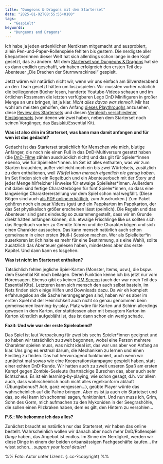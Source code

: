 ```yaml
---
title: "Dungeons & Dragons mit dem Starterset"
date: "2025-01-02T08:55:55+0100"
tags:
  - "Gespielt"
keywords:
  - "Dungeons and Dragons"
---
```


Ich habe ja jeden erdenklichen Nerdkram mitgemacht und ausprobiert, allein Pen-und-Paper-Rollenspiele fehlten bis gestern. Die nerdigste aller Ehepartnerinnen dieser Welt hat sich allerdings schon lange in den Kopf gesetzt, das zu ändern. Mit dem [Starterset von Dungeons & Dragons](https://dnd.wizards.com/de/products/starter-set) hat sie es dann endlich geschafft, wir haben erfolgreich den ersten Teil des Abenteuer „Die Drachen der Sturmwrackinsel“ gespielt. 

Jetzt wären wir natürlich nicht wir, wenn wir uns einfach am
Silversterabend an den Tisch gesetzt hätten um loszuspielen. Wir mussten vorher natürlich die beiliegenden Bücher lesen, hunderte Youtube-Videos schauen und im örtlichen Rossmann die letzten verfügbaren Lego DnD Minifiguren in großer Menge an uns bringen, ist ja klar. *Nicht alles davon war sinnvoll.* Mir hat wohl am meisten geholfen, den Anfang [dieses Playthroughs](https://youtu.be/OuExJDyVUik) anzusehen, diese [Review des Startersets](https://youtu.be/xCBoFB_YC-8) und diesen [Vergleich verschiedener Einsteigersets](https://youtu.be/IXLzP9-Kqis) (von denen wir zwei haben, neben dem Starterset noch seinen Vorgänger, das [Basiskit](https://dnd.wizards.com/de/products/essentials-kit)/Essential Kit).

**Was ist also drin im Starterset, was kann man damit anfangen und für wen ist das gedacht?**

Gedacht ist das Starterset tatsächlich für Menschen wie mich, blutige Anfänger, die noch nie einen Fuß in das DnD-Multiversum gesetzt haben (die [DnD-Filme](https://couchblog.de/blog/2024/01/02/dungeons-and-dragons-ehre-unter-dieben/) zählen ausdrücklich nicht) und das gilt für Spieler\*innen ebenso, wie für Spielleiter\*innen. Im Set ist alles enthalten, was wir zum Starten brauchten, außer vielleicht noch ein bis zwei Würfelsets, zusätzlich zu dem enthaltenen, weil *Würfel kann mensch eigentlich nie genug haben*. Im Set finden sich ein Regelbuch und ein Abenteuerbuch mit der Story und jeder Menge hilfreicher Hinweise für etwaige Spielleiter\*innen. Außerdem mit dabei sind fertige Charakterbögen für fünf Spieler\*innen, so dass eine langwierige Charaktererstellung vor dem Spiel schon mal wegfällt. (Diese Bögen sind auch [als PDF online erhältlich](https://dnd.wizards.com/de/resources/character-sheets), zum Ausdrucken.) Zum Paket gehören noch [ein paar Videos](https://dnd.wizards.com/de/how-to-play) (gut) und ein Pappkarton im Pappkarton, der das Set physikalisch größer erscheinen lässt (peinlich). Die Regeln und das Abenteuer sind ganz eindeutig so zusammengestellt, dass wir im Grunde direkt hätten anfangen können, d.h. etwaige Frischlinge like us sollten sich das Regelbuch vorher zu Gemüte führen und die Charakterbögen und sich einen Charakter aussuchen. Das kann mensch natürlich auch schon gemeinsam in einer ersten (Null-) Session machen. Wer als Spielleiter\*in auserkoren ist (ich halte es mehr für eine Bestimmung, als eine Wahl), sollte zusätzlich das Abenteuer gelesen haben, mindestens aber das erste Kapitel. Und dann kann es losgehen. 

**Was ist nicht im Starterset enthalten?**

Tatsächlich fehlen jegliche Spiel-Karten (Monster, Items, usw.), die bspw. dem Essential Kit noch beilagen. Deren Funktion kenne ich bis jetzt nur vom Hörensagen. Ebenso gibt es keinen [DM Screen](https://youtu.be/hYe9tbt1f1g) (auch der war noch Teil des Essential Kits). Letzteren kann sich mensch den auch selbst basteln, im Netz finden sich einige Hilfen und Downloads dazu. Da wir eh komplett erfahrungslos an die Sache herangegangen sind, haben wir es aber im ersten Spiel mit der Heimlichkeit auch nicht so genau genommen beim gemeinsamen learning-by-play. Platz wäre für Karten und Schirm allerdings gewesen in dem Karton, der stattdessen aber mit besagtem Karton im Karton künstlich aufgebläht ist, das ist dann schon ein wenig schade. 

**Fazit: Und wie war der erste Spieleabend?**

Das Spiel ist laut Verpackung für zwei bis sechs Spieler\*innen geeignet und so haben wir tatsächlich zu zweit begonnen, wobei eine Person mehrere Charakter spielen muss, was nicht ideal ist, das war uns aber von Anfang an klar. Uns ging es erstmal darum, die Mechaniken zu lernen und einen Einstieg zu finden. Das hat hervorragend funktioniert, auch wenn wir zunächst mal sowas wie eine Kooperationskampagne gespielt haben, statt einer echten DnD-Runde. Wir hatten auch zu zweit unseren Spaß am ersten Kampf gegen Zombie-Seeleute (hartnäckige Burschen das, aber auch sehr lichtscheu). Es ist ein learning-by-playing, wie schon gesagt, d.h. vor allem auch, dass wahrscheinlich noch nicht alles regelkonform abläuft (Übungsbonus?! Ach, ganz vergessen…), geübte Player würde das wahrscheinlich auf die Palme bringen. Aber es ist ja auch ein Startetset und das, so viel kann ich schonmal sagen, funktioniert. Und nun muss ich, Grim, Sohn des Gorm, mich aufmachen zu den Mykoniden in der Seegrashöhle, die sollen einen Pilzkraken haben, dem es gilt, den Hintern zu versohlen…

**P.S.: Wo bekomme ich das alles?**

Zunächst braucht es natürlich nur das Starterset, wir haben das online bestellt. Wahrscheinlich wollen wir danach aber noch mehr DnD/Rollenspiel *Dinge* haben, das Angebot ist endlos. Im Sinne der Nerdigkeit, werden wir diese Dinge in einem der beiden ortsansässigen Fachgeschäfte kaufen… ihr wisst schon… *support your local dealer!*


%% Foto: Autor unter Lizenz. {:.cc-?copyright} %%